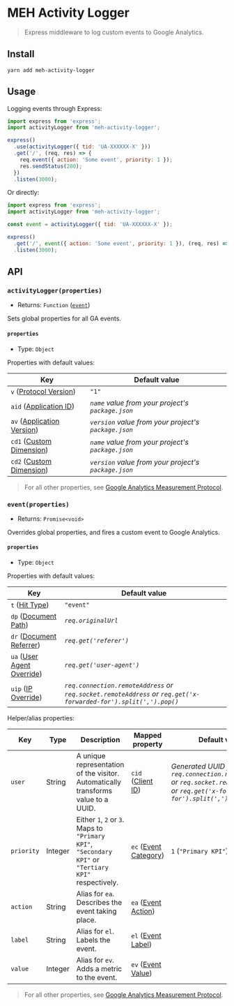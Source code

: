 # MEH Activity Logger

> Express middleware to log custom events to Google Analytics.

## Install

```shell
yarn add meh-activity-logger
```

## Usage

Logging events through Express:

```js
import express from 'express';
import activityLogger from 'meh-activity-logger';

express()
  .use(activityLogger({ tid: 'UA-XXXXXX-X' }))
  .get('/', (req, res) => {
    req.event({ action: 'Some event', priority: 1 });
    res.sendStatus(200);
  })
  .listen(3000);
```

Or directly:

```js
import express from 'express';
import activityLogger from 'meh-activity-logger';

const event = activityLogger({ tid: 'UA-XXXXXX-X' });

express()
  .get('/', event({ action: 'Some event', priority: 1 }), (req, res) => res.sendStatus(200))
  .listen(3000);
```

## API

### `activityLogger(properties)`

- Returns: `Function` ([`event`](#eventproperties))

Sets global properties for all GA events.

#### `properties`

- Type: `Object`

Properties with default values:

| Key                                                                                                                  | Default value                                        |
| -------------------------------------------------------------------------------------------------------------------- | ---------------------------------------------------- |
| `v` ([Protocol Version](https://developers.google.com/analytics/devguides/collection/protocol/v1/parameters#v))      | `"1"`                                                |
| `aid` ([Application ID](https://developers.google.com/analytics/devguides/collection/protocol/v1/parameters#aid))    | _`name` value from your project's `package.json`_    |
| `av` ([Application Version](https://developers.google.com/analytics/devguides/collection/protocol/v1/parameters#av)) | _`version` value from your project's `package.json`_ |
| `cd1` ([Custom Dimension](https://developers.google.com/analytics/devguides/collection/protocol/v1/parameters#cd_))  | _`name` value from your project's `package.json`_    |
| `cd2` ([Custom Dimension](https://developers.google.com/analytics/devguides/collection/protocol/v1/parameters#cd_))  | _`version` value from your project's `package.json`_ |

> For all other properties, see [Google Analytics Measurement Protocol](https://developers.google.com/analytics/devguides/collection/protocol/v1/reference).

### `event(properties)`

- Returns: `Promise<void>`

Overrides global properties, and fires a custom event to Google Analytics.

#### `properties`

- Type: `Object`

Properties with default values:

| Key                                                                                                                  | Default value                                                                                                   |
| -------------------------------------------------------------------------------------------------------------------- | --------------------------------------------------------------------------------------------------------------- |
| `t` ([Hit Type](https://developers.google.com/analytics/devguides/collection/protocol/v1/parameters#t))              | `"event"`                                                                                                       |
| `dp` ([Document Path](https://developers.google.com/analytics/devguides/collection/protocol/v1/parameters#dp))       | _`req.originalUrl`_                                                                                             |
| `dr` ([Document Referrer](https://developers.google.com/analytics/devguides/collection/protocol/v1/parameters#dr))   | _`req.get('referer')`_                                                                                          |
| `ua` ([User Agent Override](https://developers.google.com/analytics/devguides/collection/protocol/v1/parameters#ua)) | _`req.get('user-agent')`_                                                                                       |
| `uip` ([IP Override](https://developers.google.com/analytics/devguides/collection/protocol/v1/parameters#uip))       | _`req.connection.remoteAddress` or `req.socket.remoteAddress` or `req.get('x-forwarded-for').split(',').pop()`_ |

Helper/alias properties:

| Key        | Type    | Description                                                                                          | Mapped property                                                                                                 | Default value                                                                                                                       |
| ---------- | ------- | ---------------------------------------------------------------------------------------------------- | --------------------------------------------------------------------------------------------------------------- | ----------------------------------------------------------------------------------------------------------------------------------- |
| `user`     | String  | A unique representation of the visitor. Automatically transforms value to a UUID.                    | `cid` ([Client ID](https://developers.google.com/analytics/devguides/collection/protocol/v1/parameters#cid))    | _Generated UUID from `req.connection.remoteAddress` or `req.socket.remoteAddress` or `req.get('x-forwarded-for').split(',').pop()`_ |
| `priority` | Integer | Either `1`, `2` or `3`. Maps to `"Primary KPI"`, `"Secondary KPI"` or `"Tertiary KPI"` respectively. | `ec` ([Event Category](https://developers.google.com/analytics/devguides/collection/protocol/v1/parameters#ec)) | `1` (`"Primary KPI"`)                                                                                                               |
| `action`   | String  | Alias for `ea`. Describes the event taking place.                                                    | `ea` ([Event Action](https://developers.google.com/analytics/devguides/collection/protocol/v1/parameters#ea))   |                                                                                                                                     |
| `label`    | String  | Alias for `el`. Labels the event.                                                                    | `el` ([Event Label](https://developers.google.com/analytics/devguides/collection/protocol/v1/parameters#el))    |                                                                                                                                     |
| `value`    | Integer | Alias for `ev`. Adds a metric to the event.                                                          | `ev` ([Event Value](https://developers.google.com/analytics/devguides/collection/protocol/v1/parameters#ev))    |                                                                                                                                     |

> For all other properties, see [Google Analytics Measurement Protocol](https://developers.google.com/analytics/devguides/collection/protocol/v1/reference).

